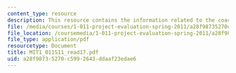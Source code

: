 ```yaml
---
content_type: resource
description: This resource contains the information related to the coach Belichick.
file: /media/courses/1-011-project-evaluation-spring-2011/a28f98735270c5992643ddaaf23edae6_MIT1_011S11_read17.pdf
file_location: /coursemedia/1-011-project-evaluation-spring-2011/a28f98735270c5992643ddaaf23edae6_MIT1_011S11_read17.pdf
file_type: application/pdf
resourcetype: Document
title: MIT1_011S11_read17.pdf
uid: a28f9873-5270-c599-2643-ddaaf23edae6
---
```

